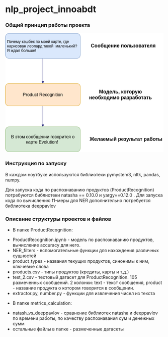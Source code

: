 # nlp_project_innoabdt
### Общий принцип работы проекта
![alt text](https://github.com/DmitriyVahrushev/nlp_project_innoabdt/blob/master/materails/scheme_1.png "Logo Title Text 1")

### Инструкция по запуску
В каждом ноутбуке используются библиотеки pymystem3, nltk, pandas, numpy.

Для запуска кода по распознаванию продуктов (ProductRecognition) потребуются библиотеки natasha == 0.10.0 и yargy==0.12.0 . 
Для запуска кода по вычислению f1-меры для NER дополнительно потребуется библиотека deeppavlov 

### Описание структуры проектов и файлов
* В папке ProductRecognition:
- ProductRecognition.ipynb - модель по распознаванию продуктов, вычисление accuracy для него. 
- NER_filters -  вспомогательные функции для нахождения различных сущностей
- product_types - названия текущих продуктов, синонимы к ним, ключевые слова
- products.csv - типы продуктов (кредиты, карты и т.д.)
- test_2.csv - тестовый датасет для ProductRecognition. 105 размеченных сообщений. 2 колонки: text - текст сообщения, product - название продукта о котором говорится в сообщении. 
- extractor.py, number.py - функции для извлечения чисел из текста

* В папке metrics_calculation:
- natash_vs_deeppavlov -  сравнение библиотек natasha и deeppavlov по времени работы, по качеству распознавания сум и денежных сумм
- остальные файлы в папке - размеченные датасеты 
